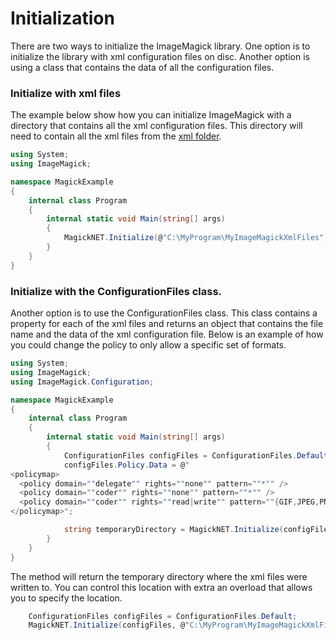 # Initialization

There are two ways to initialize the ImageMagick library. One option is to initialize the library with xml configuration files on disc. Another option is using a class that
contains the data of all the configuration files.

### Initialize with xml files

The example below show how you can initialize ImageMagick with a directory that contains all the xml configuration files. This directory will need to contain all the xml files
from the [xml folder](https://github.com/dlemstra/Magick.NET/tree/master/Source/Magick.NET.Native/Resources/xml).

```C#
using System;
using ImageMagick;

namespace MagickExample
{
    internal class Program
    {
        internal static void Main(string[] args)
        {
            MagickNET.Initialize(@"C:\MyProgram\MyImageMagickXmlFiles");
        }
    }
}
```

### Initialize with the ConfigurationFiles class.

Another option is to use the ConfigurationFiles class. This class contains a property for each of the xml files and returns an object that contains the file name and the data
of the xml configuration file. Below is an example of how you could change the policy to only allow a specific set of formats.

```C#
using System;
using ImageMagick;
using ImageMagick.Configuration;

namespace MagickExample
{
    internal class Program
    {
        internal static void Main(string[] args)
        {
            ConfigurationFiles configFiles = ConfigurationFiles.Default;
            configFiles.Policy.Data = @"
<policymap>
  <policy domain=""delegate"" rights=""none"" pattern=""*"" />
  <policy domain=""coder"" rights=""none"" pattern=""*"" />
  <policy domain=""coder"" rights=""read|write"" pattern=""{GIF,JPEG,PNG,WEBP}"" />
</policymap>";

            string temporaryDirectory = MagickNET.Initialize(configFiles);
        }
    }
}
```

The method will return the temporary directory where the xml files were written to. You can control this location with extra an overload that allows you to specify the location.

```C#
    ConfigurationFiles configFiles = ConfigurationFiles.Default;
    MagickNET.Initialize(configFiles, @"C:\MyProgram\MyImageMagickXmlFiles");
```